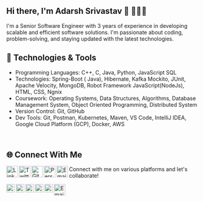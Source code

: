 ## Hi there, I'm Adarsh Srivastav 👋 👨🏽‍💻

I'm a Senior Software Engineer with 3 years of experience in developing scalable and efficient software solutions. I'm passionate about coding, problem-solving, and staying updated with the latest technologies.

## 🔧 Technologies & Tools

- Programming Languages: C++, C, Java, Python, JavaScript SQL
- Technologies: Spring-Boot ( Java), Hibernate, Kafka Mockito, JUnit, Apache Velocity, MongoDB, Robot Framework JavaScript(NodeJs), HTML, CSS, Ngnix
- Coursework: Operating Systems, Data Structures, Algorithms, Database Management System, Object Oriented Programming, Distributed System
- Version Control: Git, GitHub
- Dev Tools: Git, Postman, Kubernetes, Maven, VS Code, IntelliJ IDEA, Google Cloud Platform (GCP), Docker, AWS

<!--
<br />
<p align="center">
<img  alt="Profile Photo" width="75%" src="images/adarsh.png" />
</p>
<br />
-->

<br />

## 🌐 Connect With Me

[<img align="left" alt="LinkedIn" width="30px" src="https://img.icons8.com/color/48/000000/linkedin.png" />](https://www.linkedin.com/in/your-linkedin-profile)
[<img align="left" alt="Twitter" width="30px" src="https://img.icons8.com/color/48/000000/twitter.png" />](https://twitter.com/your-twitter-profile)
[<img align="left" alt="GitHub" width="30px" src="https://img.icons8.com/color/48/000000/github.png" />](https://github.com/your-github-profile)
[<img align="left" alt="Personal Website" width="30px" src="https://img.icons8.com/color/48/000000/domain.png" />](https://your-website-url.com)
[<img align="left" alt="Email" width="30px" src="https://img.icons8.com/color/48/000000/gmail-new.png" />](mailto:your-email@example.com)

Connect with me on various platforms and let's collaborate!

[<img align="left" alt="mort_adarsh | Twitter" width="22px" style="color: white;" src="https://cdn.jsdelivr.net/npm/simple-icons@v5/icons/twitter.svg" />](https://twitter.com/mort_adarsh)
[<img align="left" alt="mort_adarsh | LinkedIn" width="22px" style="color: white;" src="https://cdn.jsdelivr.net/npm/simple-icons@v5/icons/linkedin.svg" />](https://www.linkedin.com/in/mort-adarsh/)
[<img align="left" alt="mort_adarsh | Facebook" width="22px" style="color: white;" src="https://cdn.jsdelivr.net/npm/simple-icons@v5/icons/facebook.svg" />](https://facebook.com/mortadarsh)
[<img align="left" alt="mort_adarsh | Instagram" width="22px" style="color: white;" src="https://cdn.jsdelivr.net/npm/simple-icons@v5/icons/instagram.svg" />](https://instagram.com/mort_adarsh)
[<img align="left" alt="mort_adarsh | Email" width="22px" src="https://raw.githubusercontent.com/simple-icons/simple-icons/develop/icons/gmail.svg" />](mailto:adarshsrivastav1209@gmail.com)
[<img align="left" alt="Email" width="30px" src="https://img.icons8.com/color/48/000000/gmail-new.png" />](mailto:your-email@example.com)





<br />
<!--
### My Cp Handles:
CodeChef [<img align="left" alt="adarsh | Codechef" width="22px" src="https://cdn.jsdelivr.net/npm/simple-icons@v3/icons/codechef.svg" />](https://www.codechef.com/users/mort_adarsh)
[<img align="left" alt="adarsh | Codeforces" width="22px" src="https://cdn.jsdelivr.net/npm/simple-icons@v3/icons/codeforces.svg" />](https://codeforces.com/profile/mort_adarsh)
[<img align="left" alt="adarsh | Hackerrank" width="22px" src="https://cdn.jsdelivr.net/npm/simple-icons@v3/icons/hackerrank.svg" />](https://www.hackerrank.com/mort_adarsh?hr_r=1)
[<img align="left" alt="adarsh | HackerEarth" width="22px" src="https://cdn.jsdelivr.net/npm/simple-icons@v3/icons/hackerearth.svg" />](https://www.hackerearth.com/@mort_adarsh)

<br />



### Languages and Tools:

<img align="left" alt="Visual Studio Code" width="26px" src="https://raw.githubusercontent.com/github/explore/80688e429a7d4ef2fca1e82350fe8e3517d3494d/topics/visual-studio-code/visual-studio-code.png" />
<img align="left" alt="HTML5" width="26px" src="https://raw.githubusercontent.com/github/explore/80688e429a7d4ef2fca1e82350fe8e3517d3494d/topics/html/html.png" />
<img align="left" alt="CSS3" width="26px" src="https://raw.githubusercontent.com/github/explore/80688e429a7d4ef2fca1e82350fe8e3517d3494d/topics/css/css.png" />
<img align="left" alt="Sass" width="26px" src="https://raw.githubusercontent.com/github/explore/80688e429a7d4ef2fca1e82350fe8e3517d3494d/topics/sass/sass.png" />
<img align="left" alt="JavaScript" width="26px" src="https://raw.githubusercontent.com/github/explore/80688e429a7d4ef2fca1e82350fe8e3517d3494d/topics/javascript/javascript.png" />
<img align="left" alt="jQuery" width="26px" src="https://raw.githubusercontent.com/github/explore/80688e429a7d4ef2fca1e82350fe8e3517d3494d/topics/jquery/jquery.png"/>
<img align="left" alt="Mongodb" width="26px" src="https://raw.githubusercontent.com/github/explore/80688e429a7d4ef2fca1e82350fe8e3517d3494d/topics/mongodb/mongodb.png" />
<img align="left" alt="Express" width="26px" src="https://raw.githubusercontent.com/github/explore/80688e429a7d4ef2fca1e82350fe8e3517d3494d/topics/express/express.png" />
<img align="left" alt="React" width="26px" src="https://raw.githubusercontent.com/github/explore/80688e429a7d4ef2fca1e82350fe8e3517d3494d/topics/react/react.png" />
<img align="left" alt="Node.js" width="26px" src="https://raw.githubusercontent.com/github/explore/80688e429a7d4ef2fca1e82350fe8e3517d3494d/topics/nodejs/nodejs.png" />
<img align="left" alt="c language" width="26px" src="https://raw.githubusercontent.com/github/explore/e94815998e4e0713912fed477a1f346ec04c3da2/topics/c/c.png" />
<img align="left" alt="c++ language" width="26px" src="https://raw.githubusercontent.com/github/explore/80688e429a7d4ef2fca1e82350fe8e3517d3494d/topics/cpp/cpp.png" />
<img align="left" alt="Git" width="26px" src="https://raw.githubusercontent.com/github/explore/80688e429a7d4ef2fca1e82350fe8e3517d3494d/topics/git/git.png" />
<img align="left" alt="GitHub" width="26px" src="https://raw.githubusercontent.com/github/explore/78df643247d429f6cc873026c0622819ad797942/topics/github/github.png" />

-->

<br />
<p align="left"> <img src="https://komarev.com/ghpvc/?username=mort-adarsh" alt="mort-adarsh" /> </p>
<br />
<br />
<img align="left" alt="mort-adarsh's Github Stats" src="https://github-readme-stats.vercel.app/api?username=mort-adarsh&show_icons=true&hide_border=true" />

<img align="right" alt="mort-adarsh Github Stats" src="https://github-readme-stats.vercel.app/api/top-langs/?username=mort-adarsh&show_icons=true&hide_border=true" />


